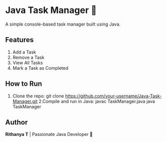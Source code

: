 # Java Task Manager 📝  
A simple console-based task manager built using Java.  

## Features  
1. Add a Task  
2. Remove a Task  
3. View All Tasks  
4. Mark a Task as Completed
   
## How to Run  
1. Clone the repo:
   git clone https://github.com/your-username/Java-Task-Manager.git
2.Compile and run in Java:
   javac TaskManager.java
   java TaskManager
   
## Author  
 **Rithanya T** | Passionate Java Developer 🚀  

